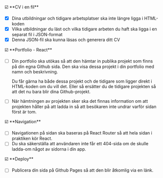 <aside>
☑️ **CV i en fil**

- [x]  Dina utbildningar och tidigare arbetsplatser ska inte längre ligga i HTML-koden
- [x]  Vilka utbildningar du läst och vilka tidigare arbeten du haft ska ligga i en separat fil i JSON-format
- [x]  Denna JSON-fil ska kunna läsas och generera ditt CV
</aside>

<aside>
☑️ **Portfolio - React**

- [ ]  Din portfolio ska utökas så att den hämtar in publika projekt som finns på din egna Github sida. Den ska visa dessa projekt i din portfolio med namn och beskrivning.
    
    Du får gärna ha både dessa projekt och de tidigare som ligger direkt i HTML-koden om du vill det. Eller så ersätter du de tidigare projekten så att det nu bara blir dina Github-projekt.
    
- [ ]  När hämtningen av projekten sker ska det finnas information om att projekten håller på att ladda in så att besökaren inte undrar varför sidan först är tom.
</aside>

<aside>
☑️ **Navigation**

- [ ]  Navigationen på sidan ska baseras på React Router så att hela sidan i praktiken kör React.
- [ ]  Du ska säkerställa att användaren inte får ett 404-sida om de skulle ladda-om något av sidorna i din app.
</aside>

<aside>
☑️ **Deploy**

- [ ]  Publicera din sida på Github Pages så att den blir åtkomlig via en länk.
</aside>